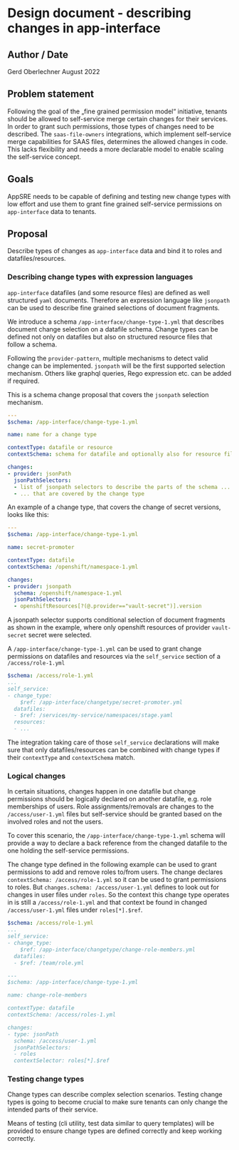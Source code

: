 # Design document - describing changes in app-interface

## Author / Date

Gerd Oberlechner
August 2022

## Problem statement

Following the goal of the „fine grained permission model“ initiative, tenants should be allowed to self-service merge certain changes for their services. In order to grant such permissions, those types of changes need to be described. The `saas-file-owners` integrations, which implement self-service merge capabilities for SAAS files, determines the allowed changes in code. This lacks flexibility and needs a more declarable model to enable scaling the self-service concept.

## Goals

AppSRE needs to be capable of defining and testing new change types with low effort and use them to grant fine grained self-service permissions on `app-interface` data to tenants.

## Proposal

Describe types of changes as `app-interface` data and bind it to roles and datafiles/resources.

### Describing change types with expression languages

`app-interface` datafiles (and some resource files) are defined as well structured `yaml` documents. Therefore an expression language like `jsonpath` can be used to describe fine grained selections of document fragments.

We introduce a schema `/app-interface/change-type-1.yml` that describes document change selection on a datafile schema. Change types can be defined not only on datafiles but also on structured resource files that follow a schema.

Following the `provider-pattern`, multiple mechanisms to detect valid change can be implemented. `jsonpath` will be the first supported selection mechanism. Others like graphql queries, Rego expression etc. can be added if required.

This is a schema change proposal that covers the `jsonpath` selection mechanism.

```yaml
---
$schema: /app-interface/change-type-1.yml

name: name for a change type

contextType: datafile or resource
contextSchema: schema for datafile and optionally also for resource files

changes:
- provider: jsonPath
  jsonPathSelectors:
  - list of jsonpath selectors to describe the parts of the schema ...
  - ... that are covered by the change type
```

An example of a change type, that covers the change of secret versions, looks like this:

```yaml
---
$schema: /app-interface/change-type-1.yml

name: secret-promoter

contextType: datafile
contextSchema: /openshift/namespace-1.yml

changes:
- provider: jsonpath
  schema: /openshift/namespace-1.yml
  jsonPathSelectors:
  - openshiftResources[?(@.provider=="vault-secret")].version
```

A jsonpath selector supports conditional selection of document fragments as shown in the example, where only openshift resources of provider `vault-secret` secret were selected.

A `/app-interface/change-type-1.yml` can be used to grant change permissions on datafiles and resources via the `self_service` section of a `/access/role-1.yml`

```yaml
$schema: /access/role-1.yml
...
self_service:
- change_type:
    $ref: /app-interface/changetype/secret-promoter.yml
  datafiles:
  - $ref: /services/my-service/namespaces/stage.yaml
  resources:
  - ...
```

The integration taking care of those `self_service` declarations will make sure that only datafiles/resources can be combined with change types if their `contextType` and `contextSchema` match.

### Logical changes

In certain situations, changes happen in one datafile but change permissions should be logically declared on another datafile, e.g. role memberships of users. Role assignments/removals are changes to the `/access/user-1.yml` files but self-service should be granted based on the involved roles and not the users.

To cover this scenario, the `/app-interface/change-type-1.yml` schema will provide a way to declare a back reference from the changed datafile to the one holding the self-service permissions.

The change type defined in the following example can be used to grant permissions to add and remove roles to/from users. The change declares `contextSchema: /access/role-1.yml` so it can be used to grant permissions to roles. But `changes.schema: /access/user-1.yml` defines to look out for changes in user files under `roles`. So the context this change type operates in is still a `/access/role-1.yml` and that context be found in changed `/access/user-1.yml` files under `roles[*].$ref`.

```yaml
$schema: /access/role-1.yml
...
self_service:
- change_type:
    $ref: /app-interface/changetype/change-role-members.yml
  datafiles:
  - $ref: /team/role.yml

---
$schema: /app-interface/change-type-1.yml

name: change-role-members

contextType: datafile
contextSchema: /access/roles-1.yml

changes:
- type: jsonPath
  schema: /access/user-1.yml
  jsonPathSelectors:
  - roles
  contextSelector: roles[*].$ref
```

### Testing change types

Change types can describe complex selection scenarios. Testing change types is going to become crucial to make sure tenants can only change the intended parts of their service.

Means of testing (cli utility, test data similar to query templates) will be provided to ensure change types are defined correctly and keep working correctly.
